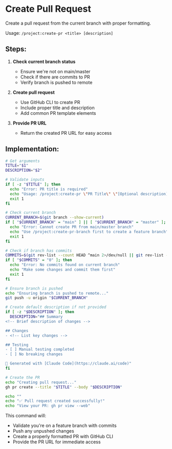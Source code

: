# Create Pull Request

Create a pull request from the current branch with proper formatting.

Usage: `/project:create-pr <title> [description]`

## Steps:

1. **Check current branch status**
   - Ensure we're not on main/master
   - Check if there are commits to PR
   - Verify branch is pushed to remote

2. **Create pull request**
   - Use GitHub CLI to create PR
   - Include proper title and description
   - Add common PR template elements

3. **Provide PR URL**
   - Return the created PR URL for easy access

## Implementation:

```bash
# Get arguments
TITLE="$1"
DESCRIPTION="$2"

# Validate inputs
if [ -z "$TITLE" ]; then
  echo "Error: PR title is required"
  echo "Usage: /project:create-pr \"PR Title\" \"[Optional description]\""
  exit 1
fi

# Check current branch
CURRENT_BRANCH=$(git branch --show-current)
if [ "$CURRENT_BRANCH" = "main" ] || [ "$CURRENT_BRANCH" = "master" ]; then
  echo "Error: Cannot create PR from main/master branch"
  echo "Use /project:create-pr-branch first to create a feature branch"
  exit 1
fi

# Check if branch has commits
COMMITS=$(git rev-list --count HEAD ^main 2>/dev/null || git rev-list --count HEAD ^master 2>/dev/null || echo "0")
if [ "$COMMITS" = "0" ]; then
  echo "Error: No commits found on current branch"
  echo "Make some changes and commit them first"
  exit 1
fi

# Ensure branch is pushed
echo "Ensuring branch is pushed to remote..."
git push -u origin "$CURRENT_BRANCH"

# Create default description if not provided
if [ -z "$DESCRIPTION" ]; then
  DESCRIPTION="## Summary
<!-- Brief description of changes -->

## Changes
- <!-- List key changes -->

## Testing
- [ ] Manual testing completed
- [ ] No breaking changes

🤖 Generated with [Claude Code](https://claude.ai/code)"
fi

# Create the PR
echo "Creating pull request..."
gh pr create --title "$TITLE" --body "$DESCRIPTION"

echo ""
echo "✅ Pull request created successfully!"
echo "View your PR: gh pr view --web"
```

This command will:
- Validate you're on a feature branch with commits
- Push any unpushed changes
- Create a properly formatted PR with GitHub CLI
- Provide the PR URL for immediate access